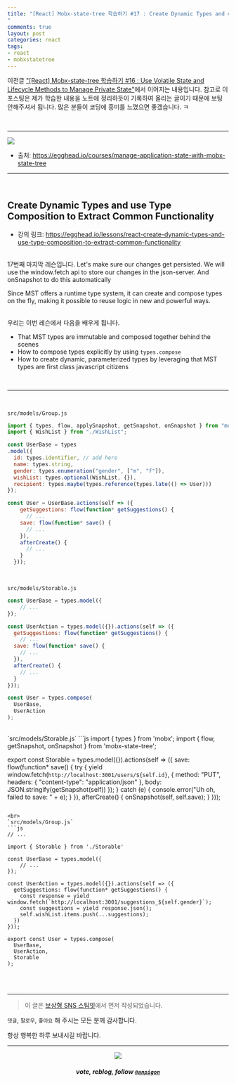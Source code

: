 ```yaml
---
title: "[React] Mobx-state-tree 학습하기 #17 : Create Dynamic Types and use Type Composition to Extract Common Functionality
"
comments: true
layout: post
categories: react
tags:
- react
- mobxstatetree
---
```


이전글 ["\[React\] Mobx-state-tree 학습하기 #16 : Use Volatile State and Lifecycle Methods to Manage Private State"](/zzan/@anpigon/react-mobx-state-tree-15-use-volatile-state-and-lifecycle-methods-to-manage-private-state)에서 이어지는 내용입니다. 참고로 이 포스팅은 제가 학습한 내용을 노트에 정리하듯이 기록하여 올리는 글이기 때문에 보팅 안해주셔서 됩니다.  많은 분들이 코딩에 흥미를  느꼈으면 좋겠습니다.  ㅋ

<br>

***

![](https://files.steempeak.com/file/steempeak/anpigon/sYISPibs-E1848CE185A6E18486E185A9E186A820E1848BE185A5E186B9E18482E185B3E186AB20E18483E185B5E1848CE185A1E1848BE185B5E186AB.png)
* 출처: https://egghead.io/courses/manage-application-state-with-mobx-state-tree

***

<br>

## Create Dynamic Types and use Type Composition to Extract Common Functionality

* 강의 링크: https://egghead.io/lessons/react-create-dynamic-types-and-use-type-composition-to-extract-common-functionality

<br>17번째 마지막 레슨입니다. Let's make sure our changes get persisted. We will use the window.fetch api to store our changes in the json-server. And onSnapshot to do this automatically

Since MST offers a runtime type system, it can create and compose types on the fly, making it possible to reuse logic in new and powerful ways.

<br>우리는 이번 레슨에서 다음을 배우게 됩니다.

- That MST types are immutable and composed together behind the scenes
- How to compose types explicitly by using `types.compose`
- How to create dynamic, parameterized types by leveraging that MST types are first class javascript citizens

<br>

***

<br>



`src/models/Group.js`
```js
import { types, flow, applySnapshot, getSnapshot, onSnapshot } from "mobx-state-tree";
import { WishList } from "./WishList";

const UserBase = types
.model({
  id: types.identifier, // add here
  name: types.string,
  gender: types.enumeration("gender", ["m", "f"]),
  wishList: types.optional(WishList, {}),
  recipient: types.maybe(types.reference(types.late(() => User)))
});

const User = UserBase.actions(self => ({
    getSuggestions: flow(function* getSuggestions() {
      // ...
    save: flow(function* save() {
      // ...
    }),
    afterCreate() {
      // ...
    }
  }));
```

<br>


`src/models/Storable.js`
```js
const UserBase = types.model({
	// ...  
});

const UserAction = types.model({}).actions(self => ({
  getSuggestions: flow(function* getSuggestions() {
    // ...
  save: flow(function* save() {
    // ...
  }),
  afterCreate() {
    // ...
  }
}));

const User = types.compose(
  UserBase,
  UserAction
);
```

<br>
`src/models/Storable.js`
```js
import { types } from 'mobx';
import { flow, getSnapshot, onSnapshot } from 'mobx-state-tree';

export const Storable = types.model({}).actions(self => ({
  save: flow(function* save() {
    try {
      yield window.fetch(`http://localhost:3001/users/${self.id}`, {
        method: "PUT",
        headers: { "content-type": "application/json" },
        body: JSON.stringify(getSnapshot(self))
      });
    } catch (e) {
      console.error("Uh oh, failed to save: " + e);
    }
  }),
  afterCreate() {
    onSnapshot(self, self.save);
  }
}));
```

<br>
`src/models/Group.js`
```js
// ...

import { Storable } from './Storable'

const UserBase = types.model({
	// ...  
});

const UserAction = types.model({}).actions(self => ({
  getSuggestions: flow(function* getSuggestions() {
    const response = yield window.fetch(`http://localhost:3001/suggestions_${self.gender}`);
    const suggestions = yield response.json();
    self.wishList.items.push(...suggestions);
  })
}));

export const User = types.compose(
  UserBase,
  UserAction,
  Storable
);
```

<br>
<br>

***

> 이 글은 [보상형 SNS 스팀잇](https://steemit.com/@anpigon)에서 먼저 작성되었습니다.

 `댓글`, `팔로우`, `좋아요` 해 주시는 모든 분께 감사합니다.

항상 행복한 하루 보내시길 바랍니다.

***

<center><img src='https://steemitimages.com/400x0/https://cdn.steemitimages.com/DQmQmWhMN6zNrLmKJRKhvSScEgWZmpb8zCeE2Gray1krbv6/BC054B6E-6F73-46D0-88E4-C88EB8167037.jpeg'><h5>vote, reblog, follow <code><a href='https://steemit.com/@anpigon'>@anpigon</a></code></h5></center>

<br>